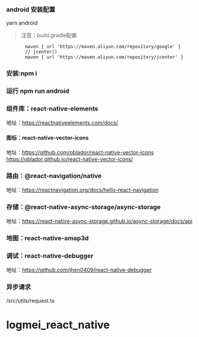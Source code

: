 ### android 安装配置
yarn android
> 注意：build.gradle配置
 ```   // google()
        maven { url 'https://maven.aliyun.com/repository/google' }
        // jcenter()
        maven { url 'https://maven.aliyun.com/repository/jcenter' }
```
### 安装:npm i
### 运行 npm run android

### 组件库：react-native-elements
地址：https://reactnativeelements.com/docs/
#### 图标：react-native-vector-icons
地址：https://github.com/oblador/react-native-vector-icons
https://oblador.github.io/react-native-vector-icons/
### 路由：@react-navigation/native
地址：https://reactnavigation.org/docs/hello-react-navigation

### 存储：@react-native-async-storage/async-storage
地址：https://react-native-async-storage.github.io/async-storage/docs/api

### 地图：react-native-amap3d
### 调试：react-native-debugger 
地址：https://github.com/jhen0409/react-native-debugger

### 异步请求
/src/utils/request.ts


# logmei_react_native
